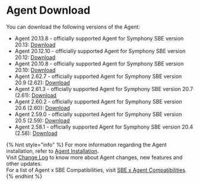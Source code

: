 # Agent Download

You can download the following versions of the Agent:

* Agent 20.13.8 - officially supported Agent for Symphony SBE version 20.13: [Download](https://storage.googleapis.com/sym-platform/developers/rest-api/agent-20.13.8.zip)
* Agent 20.12.10 - officially supported Agent for Symphony SBE version 20.12: [Download](https://storage.googleapis.com/sym-platform/developers/rest-api/agent-20.12.9.zip)
* Agent 20.10.8 - officially supported Agent for Symphony SBE version 20.10: [Download](https://storage.googleapis.com/sym-platform/developers/rest-api/agent-20.10.8.zip)
* Agent 2.62.7 - officially supported Agent for Symphony SBE version 20.9 (2.62): [Download](https://storage.googleapis.com/sym-platform/developers/rest-api/agent-2.62.7.zip)
* Agent 2.61.3 - officially supported Agent for Symphony SBE version 20.7 (2.61): [Download](https://storage.googleapis.com/sym-platform/developers/rest-api/agent-2.61.3.zip)
* Agent 2.60.2 - officially supported Agent for Symphony SBE version 20.6 (2.60): [Download](https://storage.googleapis.com/sym-platform/developers/rest-api/agent-2.60.2.zip)
* Agent 2.59.0 - officially supported Agent for Symphony SBE version 20.5 (2.59): [Download](https://storage.googleapis.com/sym-platform/developers/rest-api/agent-2.59.0.zip)
* Agent 2.58.1 - officially supported Agent for Symphony SBE version 20.4 (2.58): [Download](https://storage.googleapis.com/sym-platform/developers/rest-api/agent-2.58.1.zip)

{% hint style="info" %}
For more information regarding the Agent installation, refer to [Agent Installation](agent-2.x-and-above-installation.md).\
Visit [Change Log](../change-log/) to know more about Agent changes, new features and other updates.\
For a list of Agent x SBE Compatibilities, visit [SBE x Agent Compatibilities](sbe-x-agent-compatibility-matrix.md).
{% endhint %}
